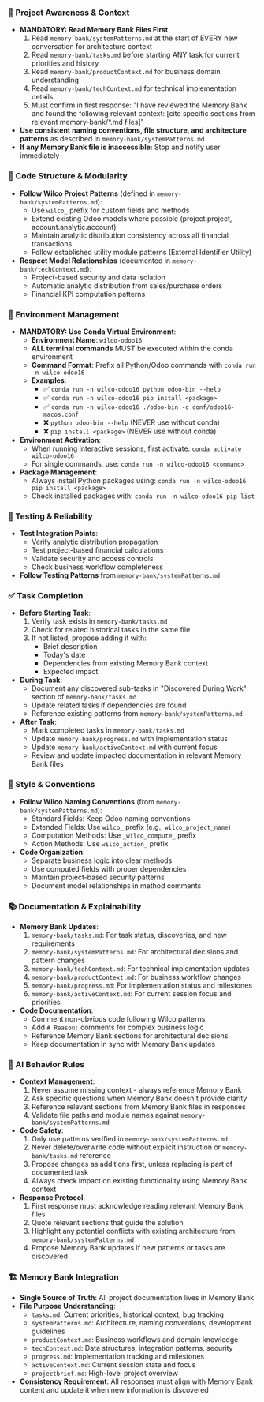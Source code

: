 ### 🔄 Project Awareness & Context
- **MANDATORY: Read Memory Bank Files First**
  1. Read `memory-bank/systemPatterns.md` at the start of EVERY new conversation for architecture context
  2. Read `memory-bank/tasks.md` before starting ANY task for current priorities and history
  3. Read `memory-bank/productContext.md` for business domain understanding
  4. Read `memory-bank/techContext.md` for technical implementation details
  5. Must confirm in first response: "I have reviewed the Memory Bank and found the following relevant context: [cite specific sections from relevant memory-bank/*.md files]"
- **Use consistent naming conventions, file structure, and architecture patterns** as described in `memory-bank/systemPatterns.md`
- **If any Memory Bank file is inaccessible**: Stop and notify user immediately

### 🧱 Code Structure & Modularity
- **Follow Wilco Project Patterns** (defined in `memory-bank/systemPatterns.md`):
  - Use `wilco_` prefix for custom fields and methods
  - Extend existing Odoo models where possible (project.project, account.analytic.account)
  - Maintain analytic distribution consistency across all financial transactions
  - Follow established utility module patterns (External Identifier Utility)
- **Respect Model Relationships** (documented in `memory-bank/techContext.md`):
  - Project-based security and data isolation
  - Automatic analytic distribution from sales/purchase orders
  - Financial KPI computation patterns

### 🐍 Environment Management
- **MANDATORY: Use Conda Virtual Environment**:
  - **Environment Name**: `wilco-odoo16`
  - **ALL terminal commands** MUST be executed within the conda environment
  - **Command Format**: Prefix all Python/Odoo commands with `conda run -n wilco-odoo16`
  - **Examples**:
    - ✅ `conda run -n wilco-odoo16 python odoo-bin --help`
    - ✅ `conda run -n wilco-odoo16 pip install <package>`
    - ✅ `conda run -n wilco-odoo16 ./odoo-bin -c conf/odoo16-macos.conf`
    - ❌ `python odoo-bin --help` (NEVER use without conda)
    - ❌ `pip install <package>` (NEVER use without conda)
- **Environment Activation**: 
  - When running interactive sessions, first activate: `conda activate wilco-odoo16`
  - For single commands, use: `conda run -n wilco-odoo16 <command>`
- **Package Management**:
  - Always install Python packages using: `conda run -n wilco-odoo16 pip install <package>`
  - Check installed packages with: `conda run -n wilco-odoo16 pip list`

### 🧪 Testing & Reliability
- **Test Integration Points**:
  - Verify analytic distribution propagation
  - Test project-based financial calculations
  - Validate security and access controls
  - Check business workflow completeness
- **Follow Testing Patterns** from `memory-bank/systemPatterns.md`

### ✅ Task Completion
- **Before Starting Task**:
  1. Verify task exists in `memory-bank/tasks.md`
  2. Check for related historical tasks in the same file
  3. If not listed, propose adding it with:
     - Brief description
     - Today's date
     - Dependencies from existing Memory Bank context
     - Expected impact
- **During Task**:
  - Document any discovered sub-tasks in "Discovered During Work" section of `memory-bank/tasks.md`
  - Update related tasks if dependencies are found
  - Reference existing patterns from `memory-bank/systemPatterns.md`
- **After Task**:
  - Mark completed tasks in `memory-bank/tasks.md`
  - Update `memory-bank/progress.md` with implementation status
  - Update `memory-bank/activeContext.md` with current focus
  - Review and update impacted documentation in relevant Memory Bank files

### 📎 Style & Conventions
- **Follow Wilco Naming Conventions** (from `memory-bank/systemPatterns.md`):
  - Standard Fields: Keep Odoo naming conventions
  - Extended Fields: Use `wilco_` prefix (e.g., `wilco_project_name`)
  - Computation Methods: Use `_wilco_compute_` prefix
  - Action Methods: Use `wilco_action_` prefix
- **Code Organization**:
  - Separate business logic into clear methods
  - Use computed fields with proper dependencies
  - Maintain project-based security patterns
  - Document model relationships in method comments

### 📚 Documentation & Explainability
- **Memory Bank Updates**:
  1. `memory-bank/tasks.md`: For task status, discoveries, and new requirements
  2. `memory-bank/systemPatterns.md`: For architectural decisions and pattern changes
  3. `memory-bank/techContext.md`: For technical implementation updates
  4. `memory-bank/productContext.md`: For business workflow changes
  5. `memory-bank/progress.md`: For implementation status and milestones
  6. `memory-bank/activeContext.md`: For current session focus and priorities
- **Code Documentation**:
  - Comment non-obvious code following Wilco patterns
  - Add `# Reason:` comments for complex business logic
  - Reference Memory Bank sections for architectural decisions
  - Keep documentation in sync with Memory Bank updates

### 🧠 AI Behavior Rules
- **Context Management**:
  1. Never assume missing context - always reference Memory Bank
  2. Ask specific questions when Memory Bank doesn't provide clarity
  3. Reference relevant sections from Memory Bank files in responses
  4. Validate file paths and module names against `memory-bank/systemPatterns.md`
- **Code Safety**:
  1. Only use patterns verified in `memory-bank/systemPatterns.md`
  2. Never delete/overwrite code without explicit instruction or `memory-bank/tasks.md` reference
  3. Propose changes as additions first, unless replacing is part of documented task
  4. Always check impact on existing functionality using Memory Bank context
- **Response Protocol**:
  1. First response must acknowledge reading relevant Memory Bank files
  2. Quote relevant sections that guide the solution
  3. Highlight any potential conflicts with existing architecture from `memory-bank/systemPatterns.md`
  4. Propose Memory Bank updates if new patterns or tasks are discovered

### 🏗️ Memory Bank Integration
- **Single Source of Truth**: All project documentation lives in Memory Bank
- **File Purpose Understanding**:
  - `tasks.md`: Current priorities, historical context, bug tracking
  - `systemPatterns.md`: Architecture, naming conventions, development guidelines
  - `productContext.md`: Business workflows and domain knowledge
  - `techContext.md`: Data structures, integration patterns, security
  - `progress.md`: Implementation tracking and milestones
  - `activeContext.md`: Current session state and focus
  - `projectbrief.md`: High-level project overview
- **Consistency Requirement**: All responses must align with Memory Bank content and update it when new information is discovered
